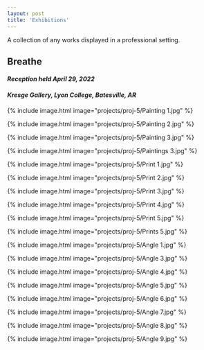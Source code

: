 ```yaml
---
layout: post
title: 'Exhibitions'
---
```


A collection of any works displayed in a professional setting.


## Breathe
#### _Reception held April 29, 2022_
#### _Kresge Gallery, Lyon College, Batesville, AR_

{% include image.html image="projects/proj-5/Painting 1.jpg" %}

{% include image.html image="projects/proj-5/Painting 2.jpg" %}

{% include image.html image="projects/proj-5/Painting 3.jpg" %}

{% include image.html image="projects/proj-5/Paintings 3.jpg" %}

{% include image.html image="projects/proj-5/Print 1.jpg" %}

{% include image.html image="projects/proj-5/Print 2.jpg" %}

{% include image.html image="projects/proj-5/Print 3.jpg" %}

{% include image.html image="projects/proj-5/Print 4.jpg" %}

{% include image.html image="projects/proj-5/Print 5.jpg" %}

{% include image.html image="projects/proj-5/Prints 5.jpg" %}

{% include image.html image="projects/proj-5/Angle 1.jpg" %}

{% include image.html image="projects/proj-5/Angle 3.jpg" %}

{% include image.html image="projects/proj-5/Angle 4.jpg" %}

{% include image.html image="projects/proj-5/Angle 5.jpg" %}

{% include image.html image="projects/proj-5/Angle 6.jpg" %}

{% include image.html image="projects/proj-5/Angle 7.jpg" %}

{% include image.html image="projects/proj-5/Angle 8.jpg" %}

{% include image.html image="projects/proj-5/Angle 9.jpg" %}
